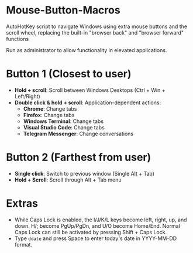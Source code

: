 # Mouse-Button-Macros

AutoHotKey script to navigate Windows using extra mouse buttons and the scroll wheel, replacing the built-in "browser back" and "browser forward" functions

Run as administrator to allow functionality in elevated applications.

# Button 1 (Closest to user)

 - **Hold + scroll**: Scroll between Windows Desktops (Ctrl + Win + Left/Right)
 - **Double click & hold + scroll**: Application-dependent actions:
	 - **Chrome**: Change tabs
	 - **Firefox**: Change tabs
	 - **Windows Terminal**: Change tabs
	 - **Visual Studio Code**: Change tabs
	 - **Telegram Messenger**: Change conversations
 
 # Button 2 (Farthest from user)

  - **Single click**: Switch to previous window (Single Alt + Tab)
  - **Hold + Scroll**: Scroll through Alt + Tab menu

# Extras
  - While Caps Lock is enabled, the I/J/K/L keys become left, right, up, and down. H/; become PgUp/PgDn, and U/O become Home/End. Normal Caps Lock can still be activated by pressing Shift + Caps Lock.
  - Type `ddate` and press Space to enter today's date in YYYY-MM-DD format.
